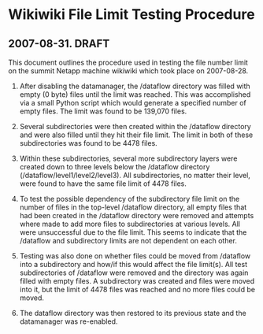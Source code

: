 # Wikiwiki File Limit Testing Procedure

## 2007-08-31. DRAFT


This document outlines the procedure used in testing the file number limit on the summit Netapp machine wikiwiki which took place on 2007-08-28.  

1. After disabling the datamanager, the /dataflow directory was filled with empty (0 byte) files until the limit was reached.  This was accomplished via a small Python script which would generate a specified number of empty files.  The limit was found to be 139,070 files.

2. Several subdirectories were then created within the /dataflow directory and were also filled until they hit their file limit.  The limit in both of these subdirectories was found to be 4478 files.

3. Within these subdirectories, several more subdirectory layers were created down to three levels below the /dataflow directory (/dataflow/level1/level2/level3).  All subdirectories, no matter their level, were found to have the same file limit of 4478 files.

4. To test the possible dependency of the subdirectory file limit on the number of files in the top-level /dataflow directory, all empty files that had been created in the /dataflow directory were removed and  attempts where made to add more files to subdirectories at various levels.  All were unsuccessful due to the file limit.  This seems to indicate that the /dataflow and subdirectory limits are not dependent on each other.

5. Testing was also done on whether files could be moved from /dataflow into a subdirectory and how/if this would affect the file limit(s).  All test subdirectories of /dataflow were removed and the directory was again filled with empty files.  A subdirectory was created and files were moved into it, but the limit of 4478 files was reached and no more files could be moved.

6. The dataflow directory was then restored to its previous state and the datamanager was re-enabled.

